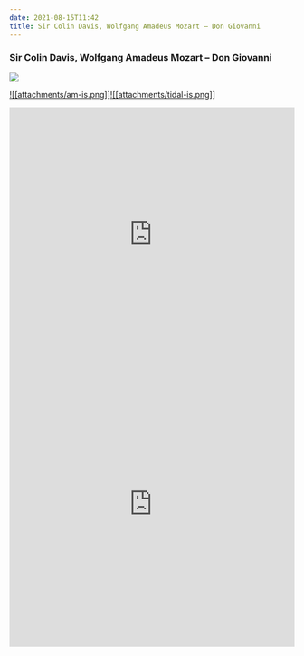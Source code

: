 ```yaml
---
date: 2021-08-15T11:42
title: Sir Colin Davis, Wolfgang Amadeus Mozart – Don Giovanni
---
```

### Sir Colin Davis, Wolfgang Amadeus Mozart – Don Giovanni
[![](https://img.discogs.com/zEJELylApqIitpMGJTFGzoUfA9g=/fit-in/600x588/filters:strip_icc():format(jpeg):mode_rgb():quality(90)/discogs-images/R-6046526-1629046253-5232.jpeg.jpg)][1]

[1]: https://www.discogs.com/release/6046526
[2]: https://music.apple.com/us/album/1452247914
[3]: https://listen.tidal.com/album/4514538

[![[attachments/am-is.png]]][2][![[attachments/tidal-is.png]]][3]

<iframe allow="autoplay *; encrypted-media *; fullscreen *" frameborder="0" height="450" style="width:100%;max-width:660px;overflow:hidden;background:transparent;" sandbox="allow-forms allow-popups allow-same-origin allow-scripts allow-storage-access-by-user-activation allow-top-navigation-by-user-activation" src="https://embed.music.apple.com/us/album/turn-blue/1452247914"></iframe>
<div style="position: relative; padding-bottom: 100%; height: 0; overflow: hidden; max-width: 100%;"><iframe src="https://embed.tidal.com/albums/4514538?layout=gridify" frameborder= "0" allowfullscreen style="position: absolute; top: 0; left: 0; width: 100%; height: 1px; min-height: 100%; margin: 0 auto;"></iframe></div>